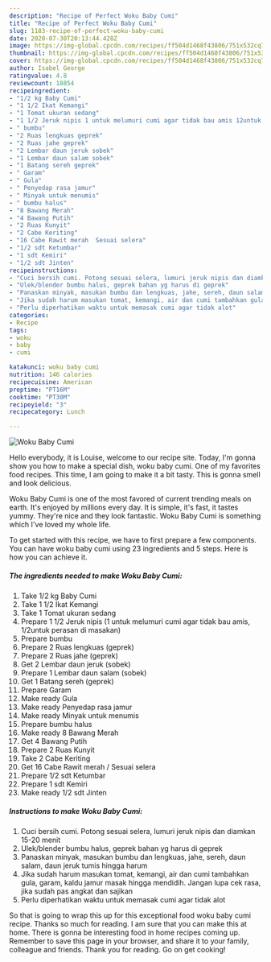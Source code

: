 ```yaml
---
description: "Recipe of Perfect Woku Baby Cumi"
title: "Recipe of Perfect Woku Baby Cumi"
slug: 1183-recipe-of-perfect-woku-baby-cumi
date: 2020-07-30T20:13:44.428Z
image: https://img-global.cpcdn.com/recipes/ff504d1468f43806/751x532cq70/woku-baby-cumi-foto-resep-utama.jpg
thumbnail: https://img-global.cpcdn.com/recipes/ff504d1468f43806/751x532cq70/woku-baby-cumi-foto-resep-utama.jpg
cover: https://img-global.cpcdn.com/recipes/ff504d1468f43806/751x532cq70/woku-baby-cumi-foto-resep-utama.jpg
author: Isabel George
ratingvalue: 4.8
reviewcount: 18854
recipeingredient:
- "1/2 kg Baby Cumi"
- "1 1/2 Ikat Kemangi"
- "1 Tomat ukuran sedang"
- "1 1/2 Jeruk nipis 1 untuk melumuri cumi agar tidak bau amis 12untuk perasan di masakan"
- " bumbu"
- "2 Ruas lengkuas geprek"
- "2 Ruas jahe geprek"
- "2 Lembar daun jeruk sobek"
- "1 Lembar daun salam sobek"
- "1 Batang sereh geprek"
- " Garam"
- " Gula"
- " Penyedap rasa jamur"
- " Minyak untuk menumis"
- " bumbu halus"
- "8 Bawang Merah"
- "4 Bawang Putih"
- "2 Ruas Kunyit"
- "2 Cabe Keriting"
- "16 Cabe Rawit merah  Sesuai selera"
- "1/2 sdt Ketumbar"
- "1 sdt Kemiri"
- "1/2 sdt Jinten"
recipeinstructions:
- "Cuci bersih cumi. Potong sesuai selera, lumuri jeruk nipis dan diamkan 15-20 menit"
- "Ulek/blender bumbu halus, geprek bahan yg harus di geprek"
- "Panaskan minyak, masukan bumbu dan lengkuas, jahe, sereh, daun salam, daun jeruk tumis hingga harum"
- "Jika sudah harum masukan tomat, kemangi, air dan cumi tambahkan gula, garam, kaldu jamur masak hingga mendidih. Jangan lupa cek rasa, jika sudah pas angkat dan sajikan"
- "Perlu diperhatikan waktu untuk memasak cumi agar tidak alot"
categories:
- Recipe
tags:
- woku
- baby
- cumi

katakunci: woku baby cumi 
nutrition: 146 calories
recipecuisine: American
preptime: "PT16M"
cooktime: "PT30M"
recipeyield: "3"
recipecategory: Lunch

---
```



![Woku Baby Cumi](https://img-global.cpcdn.com/recipes/ff504d1468f43806/751x532cq70/woku-baby-cumi-foto-resep-utama.jpg)

Hello everybody, it is Louise, welcome to our recipe site. Today, I'm gonna show you how to make a special dish, woku baby cumi. One of my favorites food recipes. This time, I am going to make it a bit tasty. This is gonna smell and look delicious.



Woku Baby Cumi is one of the most favored of current trending meals on earth. It's enjoyed by millions every day. It is simple, it's fast, it tastes yummy. They're nice and they look fantastic. Woku Baby Cumi is something which I've loved my whole life.


To get started with this recipe, we have to first prepare a few components. You can have woku baby cumi using 23 ingredients and 5 steps. Here is how you can achieve it.

<!--inarticleads1-->

##### The ingredients needed to make Woku Baby Cumi:

1. Take 1/2 kg Baby Cumi
1. Take 1 1/2 Ikat Kemangi
1. Take 1 Tomat ukuran sedang
1. Prepare 1 1/2 Jeruk nipis (1 untuk melumuri cumi agar tidak bau amis, 1/2untuk perasan di masakan)
1. Prepare  bumbu
1. Prepare 2 Ruas lengkuas (geprek)
1. Prepare 2 Ruas jahe (geprek)
1. Get 2 Lembar daun jeruk (sobek)
1. Prepare 1 Lembar daun salam (sobek)
1. Get 1 Batang sereh (geprek)
1. Prepare  Garam
1. Make ready  Gula
1. Make ready  Penyedap rasa jamur
1. Make ready  Minyak untuk menumis
1. Prepare  bumbu halus
1. Make ready 8 Bawang Merah
1. Get 4 Bawang Putih
1. Prepare 2 Ruas Kunyit
1. Take 2 Cabe Keriting
1. Get 16 Cabe Rawit merah / Sesuai selera
1. Prepare 1/2 sdt Ketumbar
1. Prepare 1 sdt Kemiri
1. Make ready 1/2 sdt Jinten




<!--inarticleads2-->

##### Instructions to make Woku Baby Cumi:

1. Cuci bersih cumi. Potong sesuai selera, lumuri jeruk nipis dan diamkan 15-20 menit
1. Ulek/blender bumbu halus, geprek bahan yg harus di geprek
1. Panaskan minyak, masukan bumbu dan lengkuas, jahe, sereh, daun salam, daun jeruk tumis hingga harum
1. Jika sudah harum masukan tomat, kemangi, air dan cumi tambahkan gula, garam, kaldu jamur masak hingga mendidih. Jangan lupa cek rasa, jika sudah pas angkat dan sajikan
1. Perlu diperhatikan waktu untuk memasak cumi agar tidak alot




So that is going to wrap this up for this exceptional food woku baby cumi recipe. Thanks so much for reading. I am sure that you can make this at home. There is gonna be interesting food in home recipes coming up. Remember to save this page in your browser, and share it to your family, colleague and friends. Thank you for reading. Go on get cooking!
